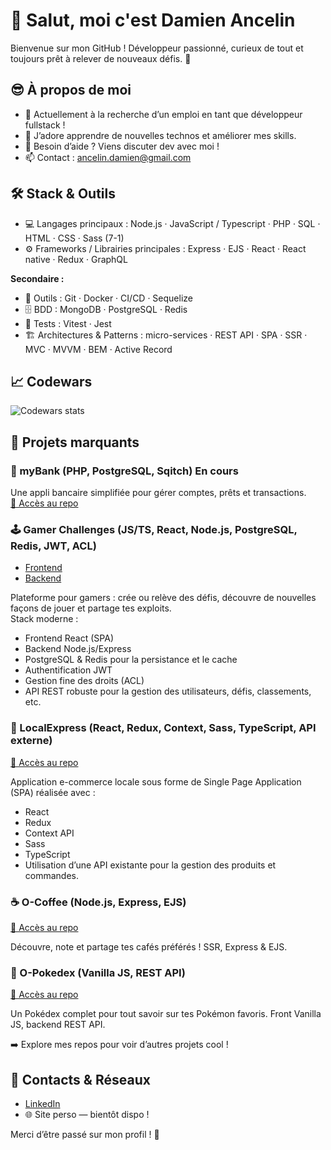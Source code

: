 # 👋 Salut, moi c'est Damien Ancelin

Bienvenue sur mon GitHub ! Développeur passionné, curieux de tout et toujours prêt à relever de nouveaux défis. 🚀

## 😎 À propos de moi

- 👀 Actuellement à la recherche d’un emploi en tant que développeur fullstack !
- 🌱 J’adore apprendre de nouvelles technos et améliorer mes skills.
- 💬 Besoin d’aide ? Viens discuter dev avec moi !
- 📫 Contact : [ancelin.damien@gmail.com](mailto:ancelin.damien@gmail.com)

## 🛠️ Stack & Outils

- 💻 Langages principaux : Node.js · JavaScript / Typescript · PHP · SQL · HTML · CSS · Sass (7-1)
- ⚙️ Frameworks / Librairies principales : Express · EJS · React · React native · Redux · GraphQL

**Secondaire :**
- 🧰 Outils : Git · Docker · CI/CD · Sequelize
- 🗄️ BDD : MongoDB · PostgreSQL · Redis
- 🧪 Tests : Vitest · Jest
- 🏗️ Architectures & Patterns : micro-services · REST API · SPA · SSR · MVC · MVVM · BEM · Active Record

## 📈 Codewars

![Codewars stats](https://www.codewars.com/users/Damien-Ancelin/badges/large)

## 🔭 Projets marquants

### 🏦 myBank (PHP, PostgreSQL, Sqitch) **En cours**
Une appli bancaire simplifiée pour gérer comptes, prêts et transactions.  
[🔗 Accès au repo](https://github.com/Damien-Ancelin/myBank)

### 🕹 Gamer Challenges (JS/TS, React, Node.js, PostgreSQL, Redis, JWT, ACL)
- [Frontend](https://github.com/Damien-Ancelin/Gamer-Challenges-Front)
- [Backend](https://github.com/Damien-Ancelin/Gamer-Challenges-Back)

Plateforme pour gamers : crée ou relève des défis, découvre de nouvelles façons de jouer et partage tes exploits.  
Stack moderne :
- Frontend React (SPA)
- Backend Node.js/Express
- PostgreSQL & Redis pour la persistance et le cache
- Authentification JWT
- Gestion fine des droits (ACL)
- API REST robuste pour la gestion des utilisateurs, défis, classements, etc.

### 🛒 LocalExpress (React, Redux, Context, Sass, TypeScript, API externe)
[🔗 Accès au repo](https://github.com/Damien-Ancelin/LocalExpress)

Application e-commerce locale sous forme de Single Page Application (SPA) réalisée avec :
- React
- Redux
- Context API
- Sass
- TypeScript
- Utilisation d’une API existante pour la gestion des produits et commandes.

### ☕ O-Coffee (Node.js, Express, EJS)
[🔗 Accès au repo](https://github.com/Damien-Ancelin/O-Coffee)

Découvre, note et partage tes cafés préférés ! SSR, Express & EJS.

### 🐾 O-Pokedex (Vanilla JS, REST API)
[🔗 Accès au repo](https://github.com/Damien-Ancelin/O-Pokedex)

Un Pokédex complet pour tout savoir sur tes Pokémon favoris. Front Vanilla JS, backend REST API.

➡️ Explore mes repos pour voir d’autres projets cool !

## 🤝 Contacts & Réseaux

- [LinkedIn](https://www.linkedin.com/in/damien-ancelin)
- 🌐 Site perso — bientôt dispo !

Merci d’être passé sur mon profil ! 🚀
